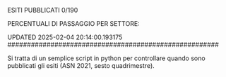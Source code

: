 ESITI PUBBLICATI 0/190 

PERCENTUALI DI PASSAGGIO PER SETTORE:

UPDATED 2025-02-04 20:14:00.193175
###################################################### 

Si tratta di un semplice script in python per controllare quando sono pubblicati gli esiti (ASN 2021, sesto quadrimestre).

